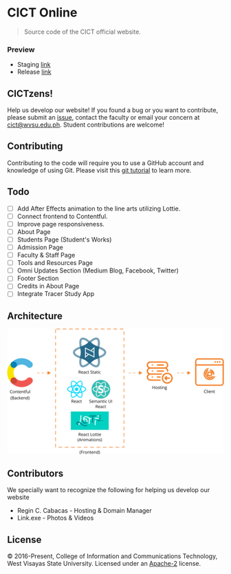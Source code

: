 # CICT Online
> Source code of the CICT official website.

### Preview
* Staging [link](https://cictonline.herokuapp.com/) 
* Release [link](http://cictwvsu.com/)

## CICTzens!
Help us develop our website! If you found a bug or you want to contribute, please submit an [issue](https://help.github.com/articles/creating-an-issue/), contact the faculty or email your concern at [cict@wvsu.edu.ph](cict@wvsu.edu.ph). Student contributions are welcome!

## Contributing
Contributing to the code will require you to use a GitHub account and knowledge of using Git. Please visit this [git tutorial](https://try.github.io/levels/1/challenges/1) to learn more.

## Todo
- [ ] Add After Effects animation to the line arts utilizing Lottie.
- [ ] Connect frontend to Contentful.
- [ ] Improve page responsiveness.
- [ ] About Page
- [ ] Students Page (Student's Works)
- [ ] Admission Page
- [ ] Faculty & Staff Page
- [ ] Tools and Resources Page
- [ ] Omni Updates Section (Medium Blog, Facebook, Twitter)
- [ ] Footer Section
- [ ] Credits in About Page
- [ ] Integrate Tracer Study App

## Architecture
![alt text](architecture.png "Architecture")

## Contributors
We specially want to recognize the following for helping us develop our website
* Regin C. Cabacas - Hosting & Domain Manager
* Link.exe - Photos & Videos


## License
&copy; 2016-Present, College of Information and Communications Technology, West Visayas State University. Licensed under an [Apache-2](https://github.com/wvsu-cict-code/cict-online/blob/master/LICENSE) license.

